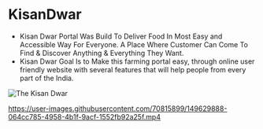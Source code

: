 # KisanDwar
- Kisan Dwar Portal Was Build To Deliver Food In Most Easy and Accessible Way For Everyone. A Place Where Customer Can Come To Find &amp; Discover Anything &amp; Everything They Want. 
- Kisan Dwar Goal Is to Make this farming portal easy, through online user friendly website with several features that will help people from every part of the India.


![The Kisan Dwar](https://user-images.githubusercontent.com/70815899/149520386-6b138763-a70f-4873-abf5-1f5d08da4857.png)


https://user-images.githubusercontent.com/70815899/149629888-064cc785-4958-4b1f-9acf-1552fb92a25f.mp4


